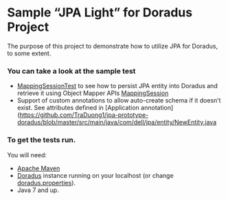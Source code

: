 Sample “JPA Light” for Doradus Project
======================================

The purpose of this project to demonstrate how to utilize JPA for Doradus, to some extent.  
### You can take a look at the sample test 

- [MappingSessionTest](https://github.com/TraDuong1/jpa-prototype-doradus/blob/master/src/test/java/com/dell/jpa/mapping/MappingSessionTest.java) to see how to persist JPA entity into Doradus and retrieve it using Object Mapper APIs [MappingSession](https://github.com/TraDuong1/jpa-prototype-doradus/blob/master/src/main/java/com/dell/jpa/mapping/MappingSession.java)
- Support of custom annotations to allow auto-create schema if it doesn’t exist. See attributes defined in [Application annotation](https://github.com/TraDuong1/jpa-prototype-doradus/blob/master/src/main/java/com/dell/jpa/entity/NewEntity.java

### To get the tests run.
You will need:
- [Apache Maven](http://maven.apache.org/download.cgi)
- [Doradus](https://github.com/dell-oss/Doradus) instance running on your localhost (or change [doradus.properties](https://github.com/TraDuong1/jpa-prototype-doradus/blob/master/src/test/resources/doradus.properties)).
- Java 7 and up.



